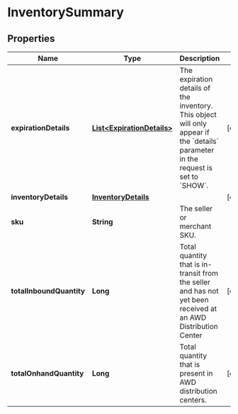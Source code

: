 
# InventorySummary

## Properties
Name | Type | Description | Notes
------------ | ------------- | ------------- | -------------
**expirationDetails** | [**List&lt;ExpirationDetails&gt;**](ExpirationDetails.md) | The expiration details of the inventory. This object will only appear if the &#x60;details&#x60; parameter in the request is set to &#x60;SHOW&#x60;. |  [optional]
**inventoryDetails** | [**InventoryDetails**](InventoryDetails.md) |  |  [optional]
**sku** | **String** | The seller or merchant SKU. | 
**totalInboundQuantity** | **Long** | Total quantity that is in-transit from the seller and has not yet been received at an AWD Distribution Center |  [optional]
**totalOnhandQuantity** | **Long** | Total quantity that is present in AWD distribution centers. |  [optional]



